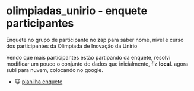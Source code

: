# olimpiadas_unirio - enquete participantes
Enquete no grupo de participante no zap para saber nome, nível e curso dos participantes da Olimpiada de Inovação da Unirio

Vendo que mais participantes estão partipando da enquete, resolvi modificar um pouco o conjunto de dados que inicialmente, fiz __local__. agora subi para nuvem, colocando no google.
* 😺 [planilha enquete]([https://drive.google.com/drive/folders/1QXRb5GC-wM4RFMuEMFBMrhKiBKHajxin?usp=drive_link](https://docs.google.com/spreadsheets/d/1D1ycnmx49cA1hAqhzozYqcLFtvcIMlslhFAZg0Qjcj0/edit?usp=sharing)https://docs.google.com/spreadsheets/d/1D1ycnmx49cA1hAqhzozYqcLFtvcIMlslhFAZg0Qjcj0/edit?usp=sharing)
